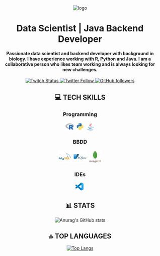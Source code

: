 <div id="header" align="center">
  <img width="534" alt="logo" src="https://user-images.githubusercontent.com/67501790/222429903-609267f5-7702-4ea3-b5f6-9d1984fcc866.png">
  
  <h1>
  Data Scientist | Java Backend Developer
  </h1>
  
  <h4>
Passionate data scientist and backend developer with background in biology. I have experience working with R, Python and Java. I am a collaborative person who likes team working and is always looking for new challenges.
  </h4>
  
</div>

<div id="badges" align="center">

  <a href="https://www.twitch.tv/alvarordev" target="_blank">
    <img alt="Twitch Status" src="https://img.shields.io/twitch/status/alvarordev?logo=twitch&style=for-the-badge">
  </a>
    
  <a href="https://twitter.com/_Alvaroo_R" target="_blank">
    <img alt="Twitter Follow" src="https://img.shields.io/twitter/follow/_Alvaroo_R?label=FOLLOW&logo=twitter&style=for-the-badge">
  </a>
  
  <a href="https://github.com/Alvaro-R" target="_blank">
    <img alt="GitHub followers" src="https://img.shields.io/github/followers/Alvaro-R?label=follow&logo=github&style=for-the-badge">
  </a>    
    
</div>

<div id="tech_skills" align="center">

  <h2>
    💻 TECH SKILLS
  </h2>
  
  <h3> Programming </h3>
  <!--R-->
  <img src="https://github.com/devicons/devicon/blob/master/icons/r/r-original.svg" title="R" width="5%" heigth = "5%"/>&nbsp
  <!--PYTHON-->
  <img src="https://github.com/devicons/devicon/blob/master/icons/python/python-original.svg" title="Python" width="5%" heigth = "5%"/>&nbsp
  <!--JAVA-->
  <img src="https://github.com/devicons/devicon/blob/master/icons/java/java-original.svg" title="Java" width="5%" heigth = "5%"/>
  
  <h3> BBDD </h3>
  <!--MYSQL-->
  <img src="https://github.com/devicons/devicon/blob/master/icons/mysql/mysql-original-wordmark.svg" title="MySQL" width="8%" heigth = "8%"/>&nbsp
  <!--MYSQL-->
  <img src="https://github.com/devicons/devicon/blob/master/icons/sqlite/sqlite-original-wordmark.svg" title="SQLite" width="8%" heigth = "8%"/>&nbsp
  <!--MONGODB-->
  <img src="https://github.com/devicons/devicon/blob/master/icons/mongodb/mongodb-original-wordmark.svg" title="MongoDB" width="8%" heigth = "8%"/>
   
  <h3> IDEs </h3>
  <!--MYSQL-->
  <img src="https://github.com/devicons/devicon/blob/master/icons/vscode/vscode-original.svg" title="vscode" width="5%" heigth = "5%"/>&nbsp
  
</div>

<div id="tech_skills" align="center">

  <h2>
    📊 STATS
  </h2>
  
  ![Anurag's GitHub stats](https://github-readme-stats.vercel.app/api?username=Alvaro-R&show_icons=true&theme=algolia)
    
</div>

<div id="tech_skills" align="center">

  <h2>
    🔝 TOP LANGUAGES
  </h2>
  
  [![Top Langs](https://github-readme-stats.vercel.app/api/top-langs/?username=Alvaro-R&layout=compact&theme=algolia)](https://github.com/anuraghazra/github-readme-stats)
    
</div>




<!--
**Alvaro-R/Alvaro-R** is a ✨ _special_ ✨ repository because its `README.md` (this file) appears on your GitHub profile.

Here are some ideas to get you started:

- 🔭 I’m currently working on ...
- 🌱 I’m currently learning ...
- 👯 I’m looking to collaborate on ...
- 🤔 I’m looking for help with ...
- 💬 Ask me about ...
- 📫 How to reach me: ...
- 😄 Pronouns: ...
- ⚡ Fun fact: ...
-->

